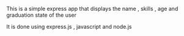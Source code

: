 This is a simple express app that displays the name , skills , age and graduation state of the user

It is done using express.js , javascript and node.js
